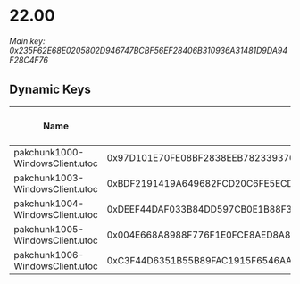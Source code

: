 # 22.00

###### *Main key: 0x235F62E68E0205802D946747BCBF56EF28406B310936A31481D9DA94F28C4F76*

## Dynamic Keys

| Name                            | Key                                                                | High Res Textures |
|---------------------------------|--------------------------------------------------------------------|-------------------|
| pakchunk1000-WindowsClient.utoc | 0x97D101E70FE08BF2838EEB7823393763830F2DA1CFE556D5EA23D8B10C6C0745 | ❌                 |
| pakchunk1003-WindowsClient.utoc | 0xBDF2191419A649682FCD20C6FE5ECDD04188AC0359A54280ECE7EAA3E9F87C18 | ❌                 |
| pakchunk1004-WindowsClient.utoc | 0xDEEF44DAF033B84DD597CB0E1B88F35F6462880F86172BA438B78E6A454E7F72 | ❌                 |
| pakchunk1005-WindowsClient.utoc | 0x004E668A8988F776F1E0FCE8AED8A88E9A936FDDBC93B71FD4FA82E983E3BF3E | ❌                 |
| pakchunk1006-WindowsClient.utoc | 0xC3F44D6351B55B89FAC1915F6546AA6BB32F132C573D4E36651CA943E51C3556 | ❌                 |
